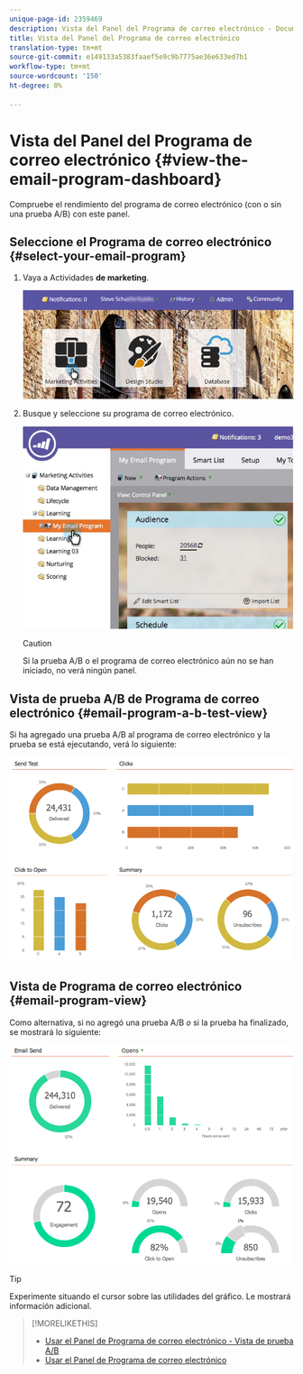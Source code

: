 ```yaml
---
unique-page-id: 2359469
description: Vista del Panel del Programa de correo electrónico - Documentos de marketing - Documentación del producto
title: Vista del Panel del Programa de correo electrónico
translation-type: tm+mt
source-git-commit: e149133a5383faaef5e9c9b7775ae36e633ed7b1
workflow-type: tm+mt
source-wordcount: '150'
ht-degree: 0%

---
```



# Vista del Panel del Programa de correo electrónico {#view-the-email-program-dashboard}

Compruebe el rendimiento del programa de correo electrónico (con o sin una prueba A/B) con este panel.

## Seleccione el Programa de correo electrónico {#select-your-email-program}

1. Vaya a Actividades **de marketing**.

   ![](assets/login-marketing-activities.png)

1. Busque y seleccione su programa de correo electrónico.

   ![](assets/selectemailprogram.jpg)

   >[!CAUTION]
   >
   >Si la prueba A/B o el programa de correo electrónico aún no se han iniciado, no verá ningún panel.

## Vista de prueba A/B de Programa de correo electrónico {#email-program-a-b-test-view}

Si ha agregado una prueba A/B al programa de correo electrónico y la prueba se está ejecutando, verá lo siguiente:

![](assets/image2014-9-12-14-3a2-3a25.png)

## Vista de Programa de correo electrónico {#email-program-view}

Como alternativa, si no agregó una prueba A/B *o* si la prueba ha finalizado, se mostrará lo siguiente:

![](assets/image2014-9-12-14-3a3-3a3.png)

>[!TIP]
>
>Experimente situando el cursor sobre las utilidades del gráfico. Le mostrará información adicional.

>[!MORELIKETHIS]
>
>* [Usar el Panel de Programa de correo electrónico - Vista de prueba A/B](../../../../product-docs/email-marketing/email-programs/email-program-actions/email-test-a-b-test/use-the-email-program-dashboard-a-b-test-view.md)
>* [Usar el Panel de Programa de correo electrónico](use-the-email-program-dashboard.md)

>



